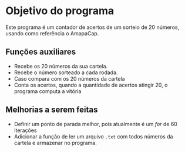 # Objetivo do programa
Este programa é um contador de acertos de um sorteio de 20 números, usando como referência o AmapaCap. 

## Funções auxiliares
- Recebe os 20 números da sua cartela.
- Recebe o número sorteado a cada rodada.
- Caso compara com os 20 números da cartela
- Conta os acertos, quando a quantidade de acertos atingir 20, o programa computa a vitória

## Melhorias a serem feitas
- Definir um ponto de parada melhor, pois atualmente é um *for* de 60 iterações
- Adicionar a função de ler um arquivo `.txt` com todos números da cartela e armazenar no programa.